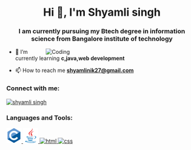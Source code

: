 <h1 align="center">Hi 👋, I'm Shyamli singh</h1>
<h3 align="center">I am currently pursuing my Btech degree in information science from Bangalore institute of technology</h3>
<img align="right" alt="Coding" width="400" src="https://mir-s3-cdn-cf.behance.net/project_modules/disp/601014116770475.6068beff4640a.gif">


- 🌱 I’m currently learning **c,java,web development**

- 📫 How to reach me **shyamlinik27@gmail.com**

<h3 align="left">Connect with me:</h3>
<p align="left">
<a href="https://www.linkedin.com/in/shyamli-singh-081425251" target="blank"><img align="center" src="https://raw.githubusercontent.com/rahuldkjain/github-profile-readme-generator/master/src/images/icons/Social/linked-in-alt.svg" alt="shyamli singh" height="30" width="40" /></a>
</p>

<h3 align="left">Languages and Tools:</h3>
<p align="left"> <a href="https://www.cprogramming.com/" target="_blank" rel="noreferrer"> <img src="https://raw.githubusercontent.com/devicons/devicon/master/icons/c/c-original.svg" alt="c" width="40" height="40"/> </a> <a href="https://www.java.com" target="_blank" rel="noreferrer"> <img src="https://raw.githubusercontent.com/devicons/devicon/master/icons/java/java-original.svg" alt="java" width="40" height="40"/> </a><a href="https://www.html.com" target="_blank" rel="noreferrer"> <img src="" alt="html" width="40" height="40"/> </a> <a href="https://www.css.com" target="_blank" rel="noreferrer"> <img src="" alt="css" width="40" height="40"/> </a></p>


